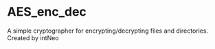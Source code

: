 # AES_enc_dec
A simple cryptographer for encrypting/decrypting files and directories.
Created by intNeo